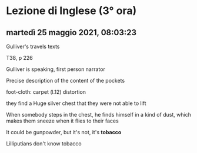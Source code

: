 # Lezione di Inglese (3° ora)

## martedì 25 maggio 2021, 08:03:23

Gulliver's travels texts

T38, p 226

Gulliver is speaking, first person narrator

Precise description of the content of the pockets

foot-cloth: carpet (l.12)   distortion

they find a Huge silver chest that they were not able to lift

When somebody steps in the chest, he finds himself in a kind of dust, which makes them sneeze when it flies to their faces

It could be gunpowder, but it's not, it's **tobacco**

Lilliputians don't know tobacco


<!--stackedit_data:
eyJoaXN0b3J5IjpbLTk0MDMyMTM2MCwtMjE1MjM1MjQ5LDEzNT
MyNzk3NTRdfQ==
-->